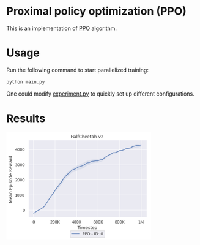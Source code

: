 # Proximal policy optimization (PPO)

This is an implementation of [PPO](https://arxiv.org/abs/1707.06347) algorithm. 

# Usage

Run the following command to start parallelized training:

```bash
python main.py
```

One could modify [experiment.py](./experiment.py) to quickly set up different configurations. 

# Results

<img src='data/result.png' width='75%'>


